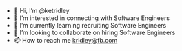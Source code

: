 - 👋 Hi, I’m @ketridley
- 👀 I’m interested in connecting with Software Engineers 
- 🌱 I’m currently learning recruiting Software Engineers 
- 💞️ I’m looking to collaborate on hiring Software Engineers 
- 📫 How to reach me kridley@fb.com

<!---
ketridley/ketridley is a ✨ special ✨ repository because its `README.md` (this file) appears on your GitHub profile.
You can click the Preview link to take a look at your changes.
--->
